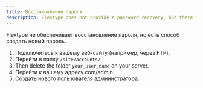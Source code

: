 ```yaml
---
title: Восстановление пароля
description: Flextype does not provide a password recovery, but there is a way to create a new password.
---
```


Flextype не обеспечивает восстановление пароля, но есть способ создать новый пароль.

1. Подключитесь к вашему веб-сайту (например, через FTP).
2. Перейти в папку `/site/accounts/`
3. Then delete the folder `your_user_name` on your server.
4. Перейти к вашему адресу.com/admin
5. Создать нового пользователя администратора.